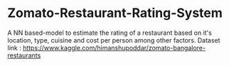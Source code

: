 # Zomato-Restaurant-Rating-System
A NN based-model to estimate the rating of a restaurant based on it's location, type, cuisine and cost per person among other factors.
Dataset link : https://www.kaggle.com/himanshupoddar/zomato-bangalore-restaurants
